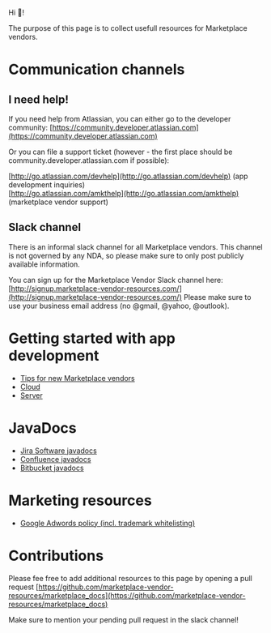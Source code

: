Hi 👋!

The purpose of this page is to collect usefull resources for Marketplace vendors.

# Communication channels

## I need help!

If you need help from Atlassian, you can either go to the developer community:
[https://community.developer.atlassian.com](https://community.developer.atlassian.com)

Or you can file a support ticket (however - the first place should be community.developer.atlassian.com if possible):

[http://go.atlassian.com/devhelp](http://go.atlassian.com/devhelp) (app development inquiries)  
[http://go.atlassian.com/amkthelp](http://go.atlassian.com/amkthelp) (marketplace vendor support)

## Slack channel

There is an informal slack channel for all Marketplace vendors.
This channel is not governed by any NDA, so please make sure to only post publicly available information.

You can sign up for the Marketplace Vendor Slack channel here: [http://signup.marketplace-vendor-resources.com/](http://signup.marketplace-vendor-resources.com/)
Please make sure to use your business email address (no @gmail, @yahoo, @outlook).

# Getting started with app development

- [Tips for new Marketplace vendors](tips-for-new-vendors.md)
- [Cloud](getting-started-with-cloud.md)
- [Server](getting-started-with-server.md)

# JavaDocs

- [Jira Software javadocs](jira-javadocs.md)
- [Confluence javadocs](confluence-javadocs.md)
- [Bitbucket javadocs](bitbucket-javadocs.md)

# Marketing resources

- [Google Adwords policy (incl. trademark whitelisting)](https://developer.atlassian.com/platform/marketplace/adwords-trademark-policy/)

# Contributions

Please fee free to add additional resources to this page by opening a pull request
[https://github.com/marketplace-vendor-resources/marketplace_docs](https://github.com/marketplace-vendor-resources/marketplace_docs)

Make sure to mention your pending pull request in the slack channel!
